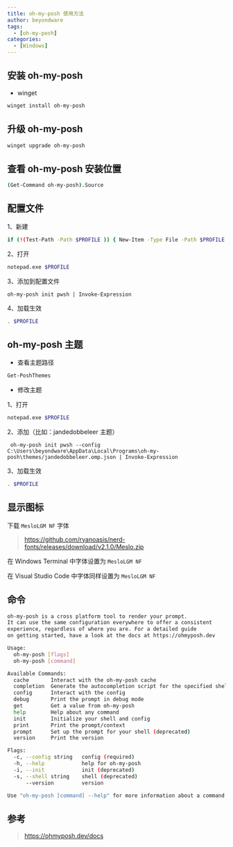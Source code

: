 ```yaml
---
title: oh-my-posh 使用方法
author: beyondware
tags:
  - [oh-my-posh]
categories:
  - [Windows]
---
```


## 安装 oh-my-posh

- winget

```sh
winget install oh-my-posh
```

## 升级 oh-my-posh

```sh
winget upgrade oh-my-posh
```

## 查看 oh-my-posh 安装位置

```sh
(Get-Command oh-my-posh).Source
```

## 配置文件

1、新建

```sh
if (!(Test-Path -Path $PROFILE )) { New-Item -Type File -Path $PROFILE -Force }
```

2、打开

```sh
notepad.exe $PROFILE
```

3、添加到配置文件

```
oh-my-posh init pwsh | Invoke-Expression
```

4、加载生效

```sh
. $PROFILE
```

## oh-my-posh 主题

- 查看主题路径

```sh
Get-PoshThemes
```

- 修改主题

1、打开

```sh
notepad.exe $PROFILE
```

2、添加（比如：jandedobbeleer 主题）

```
 oh-my-posh init pwsh --config C:\Users\beyondware\AppData\Local\Programs\oh-my-posh\themes/jandedobbeleer.omp.json | Invoke-Expression
```

3、加载生效

```sh
. $PROFILE
```

## 显示图标

下载 `MesloLGM NF` 字体

> https://github.com/ryanoasis/nerd-fonts/releases/download/v2.1.0/Meslo.zip

在 Windows Terminal 中字体设置为 `MesloLGM NF`

在 Visual Studio Code 中字体同样设置为 `MesloLGM NF`

## 命令

```sh
oh-my-posh is a cross platform tool to render your prompt.
It can use the same configuration everywhere to offer a consistent
experience, regardless of where you are. For a detailed guide
on getting started, have a look at the docs at https://ohmyposh.dev

Usage:
  oh-my-posh [flags]
  oh-my-posh [command]

Available Commands:
  cache       Interact with the oh-my-posh cache
  completion  Generate the autocompletion script for the specified shell
  config      Interact with the config
  debug       Print the prompt in debug mode
  get         Get a value from oh-my-posh
  help        Help about any command
  init        Initialize your shell and config
  print       Print the prompt/context
  prompt      Set up the prompt for your shell (deprecated)
  version     Print the version

Flags:
  -c, --config string   config (required)
  -h, --help            help for oh-my-posh
  -i, --init            init (deprecated)
  -s, --shell string    shell (deprecated)
      --version         version

Use "oh-my-posh [command] --help" for more information about a command.
```

## 参考

> https://ohmyposh.dev/docs
